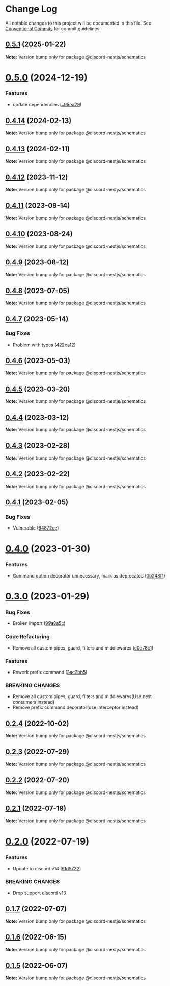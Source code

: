 # Change Log

All notable changes to this project will be documented in this file.
See [Conventional Commits](https://conventionalcommits.org) for commit guidelines.

## [0.5.1](https://github.com/fjodor-rybakov/discord-nestjs/compare/@discord-nestjs/schematics@0.5.0...@discord-nestjs/schematics@0.5.1) (2025-01-22)

**Note:** Version bump only for package @discord-nestjs/schematics

# [0.5.0](https://github.com/fjodor-rybakov/discord-nestjs/compare/@discord-nestjs/schematics@0.4.14...@discord-nestjs/schematics@0.5.0) (2024-12-19)

### Features

- update dependencies ([c95ea29](https://github.com/fjodor-rybakov/discord-nestjs/commit/c95ea2965cc205445cf371590cc98da27f55892b))

## [0.4.14](https://github.com/fjodor-rybakov/discord-nestjs/compare/@discord-nestjs/schematics@0.4.13...@discord-nestjs/schematics@0.4.14) (2024-02-13)

**Note:** Version bump only for package @discord-nestjs/schematics

## [0.4.13](https://github.com/fjodor-rybakov/discord-nestjs/compare/@discord-nestjs/schematics@0.4.12...@discord-nestjs/schematics@0.4.13) (2024-02-11)

**Note:** Version bump only for package @discord-nestjs/schematics

## [0.4.12](https://github.com/fjodor-rybakov/discord-nestjs/compare/@discord-nestjs/schematics@0.4.11...@discord-nestjs/schematics@0.4.12) (2023-11-12)

**Note:** Version bump only for package @discord-nestjs/schematics

## [0.4.11](https://github.com/fjodor-rybakov/discord-nestjs/compare/@discord-nestjs/schematics@0.4.10...@discord-nestjs/schematics@0.4.11) (2023-09-14)

**Note:** Version bump only for package @discord-nestjs/schematics

## [0.4.10](https://github.com/fjodor-rybakov/discord-nestjs/compare/@discord-nestjs/schematics@0.4.9...@discord-nestjs/schematics@0.4.10) (2023-08-24)

**Note:** Version bump only for package @discord-nestjs/schematics

## [0.4.9](https://github.com/fjodor-rybakov/discord-nestjs/compare/@discord-nestjs/schematics@0.4.8...@discord-nestjs/schematics@0.4.9) (2023-08-12)

**Note:** Version bump only for package @discord-nestjs/schematics

## [0.4.8](https://github.com/fjodor-rybakov/discord-nestjs/compare/@discord-nestjs/schematics@0.4.7...@discord-nestjs/schematics@0.4.8) (2023-07-05)

**Note:** Version bump only for package @discord-nestjs/schematics

## [0.4.7](https://github.com/fjodor-rybakov/discord-nestjs/compare/@discord-nestjs/schematics@0.4.6...@discord-nestjs/schematics@0.4.7) (2023-05-14)

### Bug Fixes

- Problem with types ([422ea12](https://github.com/fjodor-rybakov/discord-nestjs/commit/422ea120721a2fd5b63abdc8f20699e72bfe8a74))

## [0.4.6](https://github.com/fjodor-rybakov/discord-nestjs/compare/@discord-nestjs/schematics@0.4.5...@discord-nestjs/schematics@0.4.6) (2023-05-03)

**Note:** Version bump only for package @discord-nestjs/schematics

## [0.4.5](https://github.com/fjodor-rybakov/discord-nestjs/compare/@discord-nestjs/schematics@0.4.4...@discord-nestjs/schematics@0.4.5) (2023-03-20)

**Note:** Version bump only for package @discord-nestjs/schematics

## [0.4.4](https://github.com/fjodor-rybakov/discord-nestjs/compare/@discord-nestjs/schematics@0.4.3...@discord-nestjs/schematics@0.4.4) (2023-03-12)

**Note:** Version bump only for package @discord-nestjs/schematics

## [0.4.3](https://github.com/fjodor-rybakov/discord-nestjs/compare/@discord-nestjs/schematics@0.4.2...@discord-nestjs/schematics@0.4.3) (2023-02-28)

**Note:** Version bump only for package @discord-nestjs/schematics

## [0.4.2](https://github.com/fjodor-rybakov/discord-nestjs/compare/@discord-nestjs/schematics@0.4.1...@discord-nestjs/schematics@0.4.2) (2023-02-22)

**Note:** Version bump only for package @discord-nestjs/schematics

## [0.4.1](https://github.com/fjodor-rybakov/discord-nestjs/compare/@discord-nestjs/schematics@0.4.0...@discord-nestjs/schematics@0.4.1) (2023-02-05)

### Bug Fixes

- Vulnerable ([64872ce](https://github.com/fjodor-rybakov/discord-nestjs/commit/64872cef3e6db14c5d80377b325daca2ef2102dc))

# [0.4.0](https://github.com/fjodor-rybakov/discord-nestjs/compare/@discord-nestjs/schematics@0.3.0...@discord-nestjs/schematics@0.4.0) (2023-01-30)

### Features

- Command option decorator unnecessary, mark as deprecated ([0b248f1](https://github.com/fjodor-rybakov/discord-nestjs/commit/0b248f16f75c1373284fe960efd1d5ae7f357b76))

# [0.3.0](https://github.com/fjodor-rybakov/discord-nestjs/compare/@discord-nestjs/schematics@0.2.4...@discord-nestjs/schematics@0.3.0) (2023-01-29)

### Bug Fixes

- Broken import ([99a8a5c](https://github.com/fjodor-rybakov/discord-nestjs/commit/99a8a5c4136b27d98430b9d136575cac565c9b73))

### Code Refactoring

- Remove all custom pipes, guard, filters and middlewares ([c0c78c1](https://github.com/fjodor-rybakov/discord-nestjs/commit/c0c78c1b8a0614b3a931afa404765d65e414b4d9))

### Features

- Rework prefix command ([3ac2bb5](https://github.com/fjodor-rybakov/discord-nestjs/commit/3ac2bb5e6883edb12c5773291457002d01aca4a3))

### BREAKING CHANGES

- Remove all custom pipes, guard, filters and middlewares(Use nest consumers instead)
- Remove prefix command decorator(use interceptor instead)

## [0.2.4](https://github.com/fjodor-rybakov/discord-nestjs/compare/@discord-nestjs/schematics@0.2.3...@discord-nestjs/schematics@0.2.4) (2022-10-02)

**Note:** Version bump only for package @discord-nestjs/schematics

## [0.2.3](https://github.com/fjodor-rybakov/discord-nestjs/compare/@discord-nestjs/schematics@0.2.2...@discord-nestjs/schematics@0.2.3) (2022-07-29)

**Note:** Version bump only for package @discord-nestjs/schematics

## [0.2.2](https://github.com/fjodor-rybakov/discord-nestjs/compare/@discord-nestjs/schematics@0.2.1...@discord-nestjs/schematics@0.2.2) (2022-07-20)

**Note:** Version bump only for package @discord-nestjs/schematics

## [0.2.1](https://github.com/fjodor-rybakov/discord-nestjs/compare/@discord-nestjs/schematics@0.2.0...@discord-nestjs/schematics@0.2.1) (2022-07-19)

**Note:** Version bump only for package @discord-nestjs/schematics

# [0.2.0](https://github.com/fjodor-rybakov/discord-nestjs/compare/@discord-nestjs/schematics@0.1.7...@discord-nestjs/schematics@0.2.0) (2022-07-19)

### Features

- Update to discord v14 ([6fd5732](https://github.com/fjodor-rybakov/discord-nestjs/commit/6fd57322ab7882b8811551b88339cb4918207fa2))

### BREAKING CHANGES

- Drop support discord v13

## [0.1.7](https://github.com/fjodor-rybakov/discord-nestjs/compare/@discord-nestjs/schematics@0.1.6...@discord-nestjs/schematics@0.1.7) (2022-07-07)

**Note:** Version bump only for package @discord-nestjs/schematics

## [0.1.6](https://github.com/fjodor-rybakov/discord-nestjs/compare/@discord-nestjs/schematics@0.1.5...@discord-nestjs/schematics@0.1.6) (2022-06-15)

**Note:** Version bump only for package @discord-nestjs/schematics

## [0.1.5](https://github.com/fjodor-rybakov/discord-nestjs/compare/@discord-nestjs/schematics@0.1.4...@discord-nestjs/schematics@0.1.5) (2022-06-07)

**Note:** Version bump only for package @discord-nestjs/schematics

